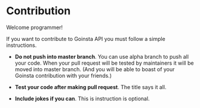 # Contribution

Welcome programmer!

If you want to contribute to Goinsta API you must follow a simple instructions.

- **Do not push into master branch**. You can use alpha branch to push all your code. When your pull request will be tested by maintainers it will be moved into master branch. (And you will be able to boast of your Goinsta contribution with your friends.)

- **Test your code after making pull request**. The title says it all.

- **Include jokes if you can**. This is instruction is optional.

